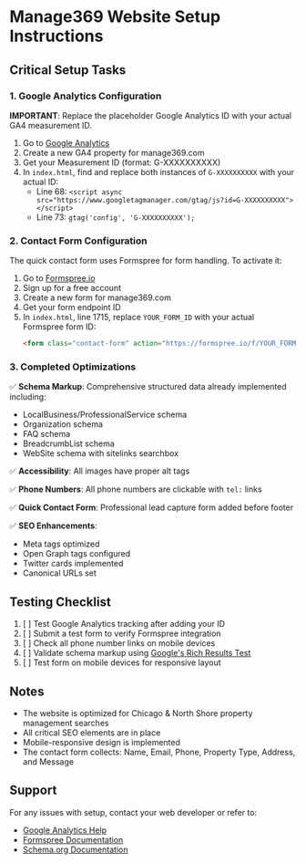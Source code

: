 # Manage369 Website Setup Instructions

## Critical Setup Tasks

### 1. Google Analytics Configuration
**IMPORTANT**: Replace the placeholder Google Analytics ID with your actual GA4 measurement ID.

1. Go to [Google Analytics](https://analytics.google.com/)
2. Create a new GA4 property for manage369.com
3. Get your Measurement ID (format: G-XXXXXXXXXX)
4. In `index.html`, find and replace both instances of `G-XXXXXXXXXX` with your actual ID:
   - Line 68: `<script async src="https://www.googletagmanager.com/gtag/js?id=G-XXXXXXXXXX"></script>`
   - Line 73: `gtag('config', 'G-XXXXXXXXXX');`

### 2. Contact Form Configuration
The quick contact form uses Formspree for form handling. To activate it:

1. Go to [Formspree.io](https://formspree.io/)
2. Sign up for a free account
3. Create a new form for manage369.com
4. Get your form endpoint ID
5. In `index.html`, line 1715, replace `YOUR_FORM_ID` with your actual Formspree form ID:
   ```html
   <form class="contact-form" action="https://formspree.io/f/YOUR_FORM_ID" method="POST">
   ```

### 3. Completed Optimizations

✅ **Schema Markup**: Comprehensive structured data already implemented including:
   - LocalBusiness/ProfessionalService schema
   - Organization schema
   - FAQ schema
   - BreadcrumbList schema
   - WebSite schema with sitelinks searchbox

✅ **Accessibility**: All images have proper alt tags

✅ **Phone Numbers**: All phone numbers are clickable with `tel:` links

✅ **Quick Contact Form**: Professional lead capture form added before footer

✅ **SEO Enhancements**: 
   - Meta tags optimized
   - Open Graph tags configured
   - Twitter cards implemented
   - Canonical URLs set

## Testing Checklist

1. [ ] Test Google Analytics tracking after adding your ID
2. [ ] Submit a test form to verify Formspree integration
3. [ ] Check all phone number links on mobile devices
4. [ ] Validate schema markup using [Google's Rich Results Test](https://search.google.com/test/rich-results)
5. [ ] Test form on mobile devices for responsive layout

## Notes

- The website is optimized for Chicago & North Shore property management searches
- All critical SEO elements are in place
- Mobile-responsive design is implemented
- The contact form collects: Name, Email, Phone, Property Type, Address, and Message

## Support

For any issues with setup, contact your web developer or refer to:
- [Google Analytics Help](https://support.google.com/analytics)
- [Formspree Documentation](https://help.formspree.io/)
- [Schema.org Documentation](https://schema.org/)